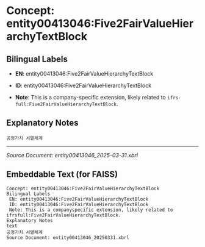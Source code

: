 # Concept: entity00413046:Five2FairValueHierarchyTextBlock

## Bilingual Labels
- **EN**: entity00413046:Five2FairValueHierarchyTextBlock

- **ID**: entity00413046:Five2FairValueHierarchyTextBlock
- **Note**: This is a company-specific extension, likely related to `ifrs-full:Five2FairValueHierarchyTextBlock`.

## Explanatory Notes
```text
공정가치 서열체계
```

---
*Source Document: entity00413046_2025-03-31.xbrl*
## Embeddable Text (for FAISS)
```text
Concept: entity00413046:Five2FairValueHierarchyTextBlock
Bilingual Labels
 EN: entity00413046:Five2FairValueHierarchyTextBlock
 ID: entity00413046:Five2FairValueHierarchyTextBlock
 Note: This is a companyspecific extension, likely related to ifrsfull:Five2FairValueHierarchyTextBlock.
Explanatory Notes
text
공정가치 서열체계
Source Document: entity00413046_20250331.xbrl
```